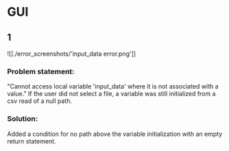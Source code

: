 # GUI

## 1
![[./error_screenshots/'input_data error.png']]
### Problem statement:
"Cannot access local variable 'input_data' where it is not associated with a value."
If the user did not select a file, a variable was still initialized from a csv read of a null path.

### Solution:
Added a condition for no path above the variable initialization with an empty return statement.

